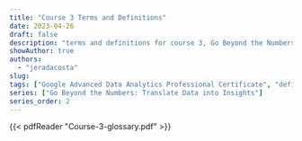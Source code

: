 ```yaml
---
title: "Course 3 Terms and Definitions"
date: 2023-04-26
draft: false
description: "terms and definitions for course 3, Go Beyond the Numbers: Translate Data into Insights"
showAuthor: true
authors:
  - "jeradacosta"
slug:
tags: ["Google Advanced Data Analytics Professional Certificate", "definitions"]
series: ["Go Beyond the Numbers: Translate Data into Insights"]
series_order: 2
---
```



{{< pdfReader "Course-3-glossary.pdf" >}}